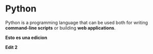 # Python







Python is a programming language that can be used both for writing **command-line scripts** or building **web applications**.







**Esto es una edicion**
**Edit 2**